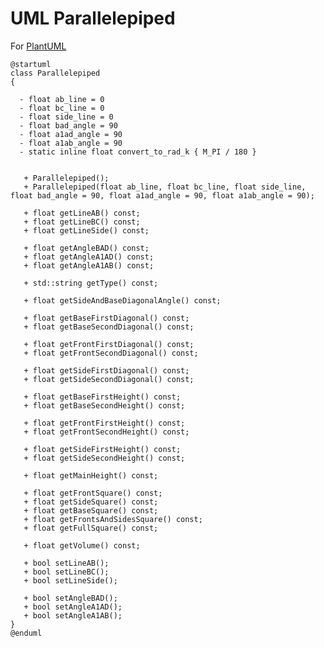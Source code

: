 # UML Parallelepiped
For [PlantUML](//www.plantuml.com/plantuml/png/ZPD1Qy8m5CVl_HGvAkkOlMsMWQqY6qmG7BkMroRhmcBYadGmnEy-CntLrvXwVVzV_Y-_mviO2zesQn5L0emXIz0W11DimpUCHjie8kIMl0i5ba1P22uPUIIZasbP-QQ6K-QbWHOWQ-7c3wS1986an8cnO7b5k7GhZbobv3VJjh2gqFkkJx8bYsBvJEv8SZyYkyYfa1jaE1Yctl6PSNok6cF7s2iN-yrYlzOmFVplcDRClkoRitmmT6B6ffuqduRI5QUipH6GkSLvDci1Jvub_K2ELnXBnsDZDPUrurv_DfT_uRwOIPg3OJCEjP8WNE_b1uwSSstiFzwINN35zX7jaWYTQoLje1IHg3MavY_rWAYpr_w9yVh3zhiZxh8v1ZqSRWnR8yw3NTMt02wlaLXzDQ1PS5sGoC5u2RJ6P9AwCjF3Da9W0Y5lIZJhJbmg9OXfJp_jZlEfTtmuTjpJNddg2R8aaFnjtqKJ9ccp5hy0)
```
@startuml
class Parallelepiped
{

  - float ab_line = 0
  - float bc_line = 0
  - float side_line = 0
  - float bad_angle = 90
  - float a1ad_angle = 90
  - float a1ab_angle = 90
  - static inline float convert_to_rad_k { M_PI / 180 }


   + Parallelepiped();
   + Parallelepiped(float ab_line, float bc_line, float side_line, float bad_angle = 90, float a1ad_angle = 90, float a1ab_angle = 90);

   + float getLineAB() const;
   + float getLineBC() const;
   + float getLineSide() const;

   + float getAngleBAD() const;
   + float getAngleA1AD() const;
   + float getAngleA1AB() const;

   + std::string getType() const;

   + float getSideAndBaseDiagonalAngle() const;

   + float getBaseFirstDiagonal() const;
   + float getBaseSecondDiagonal() const;

   + float getFrontFirstDiagonal() const;
   + float getFrontSecondDiagonal() const;

   + float getSideFirstDiagonal() const;
   + float getSideSecondDiagonal() const;

   + float getBaseFirstHeight() const;
   + float getBaseSecondHeight() const;

   + float getFrontFirstHeight() const;
   + float getFrontSecondHeight() const;

   + float getSideFirstHeight() const;
   + float getSideSecondHeight() const;

   + float getMainHeight() const;

   + float getFrontSquare() const;
   + float getSideSquare() const;
   + float getBaseSquare() const;
   + float getFrontsAndSidesSquare() const;
   + float getFullSquare() const;

   + float getVolume() const;

   + bool setLineAB();
   + bool setLineBC();
   + bool setLineSide();

   + bool setAngleBAD();
   + bool setAngleA1AD();
   + bool setAngleA1AB();
}
@enduml
```
